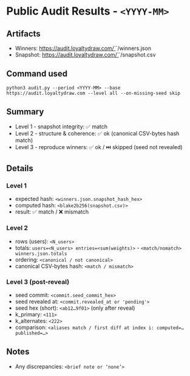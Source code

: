 # Public Audit Results - `<YYYY-MM>`

## Artifacts
- Winners:  https://audit.loyaltydraw.com/`<YYYY-MM>`/winners.json
- Snapshot: https://audit.loyaltydraw.com/`<YYYY-MM>`/snapshot.csv

## Command used
`python3 audit.py --period <YYYY-MM> --base https://audit.loyaltydraw.com --level all --on-missing-seed skip`

## Summary
- Level 1 - snapshot integrity: ✅ match
- Level 2 - structure & coherence: ✅ ok (canonical CSV-bytes hash match)
- Level 3 - reproduce winners: ✅ ok  /  ⏭️ skipped (seed not revealed)

## Details

### Level 1
- expected hash: `<winners.json.snapshot_hash_hex>`
- computed hash: `<blake2b256(snapshot.csv)>`
- result: ✅ match / ❌ mismatch

### Level 2
- rows (users): `<N_users>`
- totals: `users=<N_users> entries=<sum(weights)>` - `<match/nomatch> winners.json.totals`
- ordering: `<canonical / not canonical>`
- canonical CSV-bytes hash: `<match / mismatch>`

### Level 3 (post-reveal)
- seed commit: `<commit.seed_commit_hex>`
- seed revealed at: `<commit.revealed_at or 'pending'>`
- seed hex (short): `<ab12…9f01>` (only after reveal)
- k_primary: `<111>`
- k_alternates: `<222>`
- comparison: `<aliases match / first diff at index i: computed=… published=…>`

## Notes
- Any discrepancies: `<brief note or ‘none’>`
